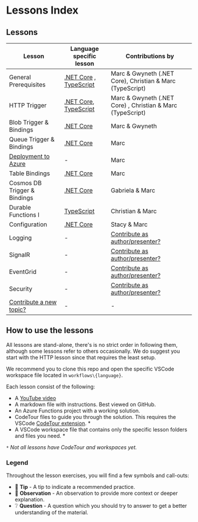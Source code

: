 # Lessons Index

## Lessons

Lesson|Language specific lesson|Contributions by
|-|-|-
|General Prerequisites|[.NET Core](dotnet/prerequisites/prerequisites-dotnet.md) , [TypeScript](typescript/prerequisites/prerequisites-ts.md)|Marc & Gwyneth (.NET Core), Christian & Marc (TypeScript)
|HTTP Trigger|[.NET Core](dotnet/http/http-lesson-dotnet.md), [TypeScript](typescript/http/http-lesson-ts.md)|Marc & Gwyneth (.NET Core) , Christian & Marc (TypeScript)
|Blob Trigger & Bindings|[.NET Core](dotnet/blob/blob-lesson-dotnet.md)|Marc & Gwyneth
|Queue Trigger & Bindings|[.NET Core](dotnet/queue/queue-lesson-dotnet.md)|Marc
|[Deployment to Azure](deployment.md)|-|Marc
|Table Bindings|[.NET Core](table-dotnet.md)|Marc
|Cosmos DB Trigger & Bindings|[.NET Core](cosmosdb-dotnet.md)|Gabriela & Marc
|Durable Functions I |[TypeScript](durablefunctions/chaining-ts.md)|Christian & Marc
|Configuration|[.NET Core](configuration-dotnet.md)|Stacy & Marc
|Logging|-|[Contribute as author/presenter?](https://github.com/marcduiker/azure-functions-university/issues/10)
|SignalR|-|[Contribute as author/presenter?](https://github.com/marcduiker/azure-functions-university/issues/13)
|EventGrid|-|[Contribute as author/presenter?](https://github.com/marcduiker/azure-functions-university/issues/13)
|Security|-|[Contribute as author/presenter?](https://github.com/marcduiker/azure-functions-university/issues/6)
|[Contribute a new topic?](https://github.com/marcduiker/azure-functions-university/issues/new?assignees=&labels=content&template=content_request.md&title=Content+Request%3A+%3CTITLE%3E)|-|-

## How to use the lessons

All lessons are stand-alone, there's is no strict order in following them, although some lessons refer to others occasionally.
We do suggest you start with the HTTP lesson since that requires the least setup.

We recommend you to clone this repo and open the specific VSCode workspace file located in `workflows\{language}`.

Each lesson consist of the following:

* A [YouTube video](http://bit.ly/az-func-uni-playlist)
* A markdown file with instructions. Best viewed on GitHub.
* An Azure Functions project with a working solution.
* CodeTour files to guide you through the solution. This requires the VSCode [CodeTour extension](https://marketplace.visualstudio.com/items?itemName=vsls-contrib.codetour). *
* A VSCode workspace file that contains only the specific lesson folders and files you need. *

*`*` Not all lessons have CodeTour and workspaces yet.*

### Legend

Throughout the lesson exercises, you will find a few symbols and call-outs:

* 📝 __Tip__ - A tip to indicate a recommended practice.
* 🔎 __Observation__ - An observation to provide more context or deeper explanation.
* ❔ __Question__ - A question which you should try to answer to get a better understanding of the material.
